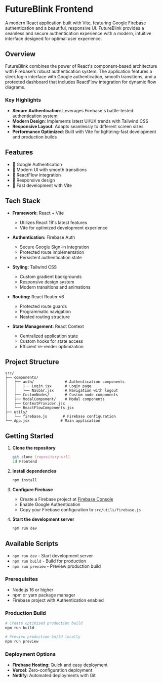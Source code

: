 # FutureBlink Frontend

A modern React application built with Vite, featuring Google Firebase authentication and a beautiful, responsive UI. FutureBlink provides a seamless and secure authentication experience with a modern, intuitive interface designed for optimal user experience.

## Overview

FutureBlink combines the power of React's component-based architecture with Firebase's robust authentication system. The application features a sleek login interface with Google authentication, smooth transitions, and a protected dashboard that includes ReactFlow integration for dynamic flow diagrams.

### Key Highlights

- **Secure Authentication**: Leverages Firebase's battle-tested authentication system
- **Modern Design**: Implements latest UI/UX trends with Tailwind CSS
- **Responsive Layout**: Adapts seamlessly to different screen sizes
- **Performance Optimized**: Built with Vite for lightning-fast development and production builds

## Features

- 🔐 Google Authentication
- 🎨 Modern UI with smooth transitions
- 🔄 ReactFlow integration
- 📱 Responsive design
- 🚀 Fast development with Vite

## Tech Stack

- **Framework:** React + Vite
  - Utilizes React 18's latest features
  - Vite for optimized development experience

- **Authentication:** Firebase Auth
  - Secure Google Sign-in integration
  - Protected route implementation
  - Persistent authentication state

- **Styling:** Tailwind CSS
  - Custom gradient backgrounds
  - Responsive design system
  - Modern transitions and animations

- **Routing:** React Router v6
  - Protected route guards
  - Programmatic navigation
  - Nested routing structure

- **State Management:** React Context
  - Centralized application state
  - Custom hooks for state access
  - Efficient re-render optimization

## Project Structure

```
src/
├── components/
│   ├── auth/              # Authentication components
│   │   ├── Login.jsx      # Login page
│   │   └── Navbar.jsx     # Navigation with logout
│   ├── CustomNodes/       # Custom node components
│   ├── ModalComponent/    # Modal components
│   ├── ContextProvider.jsx
│   └── ReactFlowComponents.jsx
├── utils/
│   └── firebase.js       # Firebase configuration
└── App.jsx              # Main application
```

## Getting Started

1. **Clone the repository**
   ```bash
   git clone [repository-url]
   cd Frontend
   ```

2. **Install dependencies**
   ```bash
   npm install
   ```

3. **Configure Firebase**
   - Create a Firebase project at [Firebase Console](https://console.firebase.google.com)
   - Enable Google Authentication
   - Copy your Firebase configuration to `src/utils/firebase.js`

4. **Start the development server**
   ```bash
   npm run dev
   ```

## Available Scripts

- `npm run dev` - Start development server
- `npm run build` - Build for production
- `npm run preview` - Preview production build


### Prerequisites

- Node.js 16 or higher
- npm or yarn package manager
- Firebase project with Authentication enabled

### Production Build

```bash
# Create optimized production build
npm run build

# Preview production build locally
npm run preview
```

### Deployment Options

- **Firebase Hosting**: Quick and easy deployment
- **Vercel**: Zero-configuration deployment
- **Netlify**: Automated deployments with Git


